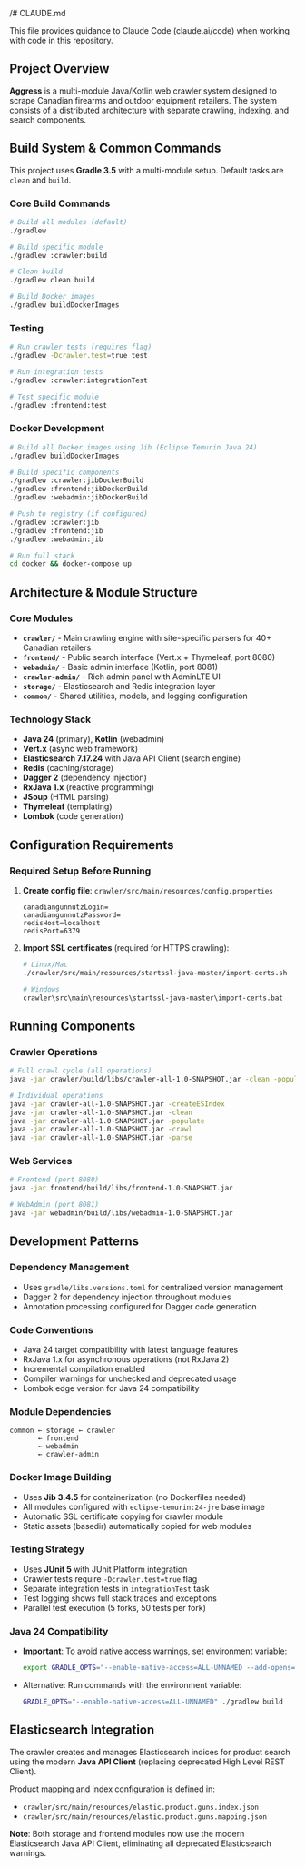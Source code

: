 /# CLAUDE.md

This file provides guidance to Claude Code (claude.ai/code) when working with code in this repository.

## Project Overview

**Aggress** is a multi-module Java/Kotlin web crawler system designed to scrape Canadian firearms and outdoor equipment
retailers. The system consists of a distributed architecture with separate crawling, indexing, and search components.

## Build System & Common Commands

This project uses **Gradle 3.5** with a multi-module setup. Default tasks are `clean` and `build`.

### Core Build Commands

```bash
# Build all modules (default)
./gradlew

# Build specific module
./gradlew :crawler:build

# Clean build
./gradlew clean build

# Build Docker images
./gradlew buildDockerImages
```

### Testing

```bash
# Run crawler tests (requires flag)
./gradlew -Dcrawler.test=true test

# Run integration tests
./gradlew :crawler:integrationTest

# Test specific module
./gradlew :frontend:test
```

### Docker Development

```bash
# Build all Docker images using Jib (Eclipse Temurin Java 24)
./gradlew buildDockerImages

# Build specific components
./gradlew :crawler:jibDockerBuild
./gradlew :frontend:jibDockerBuild  
./gradlew :webadmin:jibDockerBuild

# Push to registry (if configured)
./gradlew :crawler:jib
./gradlew :frontend:jib
./gradlew :webadmin:jib

# Run full stack
cd docker && docker-compose up
```

## Architecture & Module Structure

### Core Modules

- **`crawler/`** - Main crawling engine with site-specific parsers for 40+ Canadian retailers
- **`frontend/`** - Public search interface (Vert.x + Thymeleaf, port 8080)
- **`webadmin/`** - Basic admin interface (Kotlin, port 8081)
- **`crawler-admin/`** - Rich admin panel with AdminLTE UI
- **`storage/`** - Elasticsearch and Redis integration layer
- **`common/`** - Shared utilities, models, and logging configuration

### Technology Stack

- **Java 24** (primary), **Kotlin** (webadmin)
- **Vert.x** (async web framework)
- **Elasticsearch 7.17.24** with Java API Client (search engine)
- **Redis** (caching/storage)
- **Dagger 2** (dependency injection)
- **RxJava 1.x** (reactive programming)
- **JSoup** (HTML parsing)
- **Thymeleaf** (templating)
- **Lombok** (code generation)

## Configuration Requirements

### Required Setup Before Running

1. **Create config file**: `crawler/src/main/resources/config.properties`
   ```properties
   canadiangunnutzLogin=
   canadiangunnutzPassword=
   redisHost=localhost
   redisPort=6379
   ```

2. **Import SSL certificates** (required for HTTPS crawling):
   ```bash
   # Linux/Mac
   ./crawler/src/main/resources/startssl-java-master/import-certs.sh
   
   # Windows  
   crawler\src\main\resources\startssl-java-master\import-certs.bat
   ```

## Running Components

### Crawler Operations

```bash
# Full crawl cycle (all operations)
java -jar crawler/build/libs/crawler-all-1.0-SNAPSHOT.jar -clean -populate -crawl -parse

# Individual operations
java -jar crawler-all-1.0-SNAPSHOT.jar -createESIndex
java -jar crawler-all-1.0-SNAPSHOT.jar -clean
java -jar crawler-all-1.0-SNAPSHOT.jar -populate
java -jar crawler-all-1.0-SNAPSHOT.jar -crawl
java -jar crawler-all-1.0-SNAPSHOT.jar -parse
```

### Web Services

```bash
# Frontend (port 8080)
java -jar frontend/build/libs/frontend-1.0-SNAPSHOT.jar

# WebAdmin (port 8081) 
java -jar webadmin/build/libs/webadmin-1.0-SNAPSHOT.jar
```

## Development Patterns

### Dependency Management

- Uses `gradle/libs.versions.toml` for centralized version management
- Dagger 2 for dependency injection throughout modules
- Annotation processing configured for Dagger code generation

### Code Conventions

- Java 24 target compatibility with latest language features
- RxJava 1.x for asynchronous operations (not RxJava 2)
- Incremental compilation enabled
- Compiler warnings for unchecked and deprecated usage
- Lombok edge version for Java 24 compatibility

### Module Dependencies

```
common ← storage ← crawler
       ← frontend
       ← webadmin  
       ← crawler-admin
```

### Docker Image Building

- Uses **Jib 3.4.5** for containerization (no Dockerfiles needed)
- All modules configured with `eclipse-temurin:24-jre` base image
- Automatic SSL certificate copying for crawler module
- Static assets (basedir) automatically copied for web modules

### Testing Strategy

- Uses **JUnit 5** with JUnit Platform integration
- Crawler tests require `-Dcrawler.test=true` flag
- Separate integration tests in `integrationTest` task
- Test logging shows full stack traces and exceptions
- Parallel test execution (5 forks, 50 tests per fork)

### Java 24 Compatibility

- **Important**: To avoid native access warnings, set environment variable:
  ```bash
  export GRADLE_OPTS="--enable-native-access=ALL-UNNAMED --add-opens=java.base/java.lang=ALL-UNNAMED"
  ```
- Alternative: Run commands with the environment variable:
  ```bash
  GRADLE_OPTS="--enable-native-access=ALL-UNNAMED" ./gradlew build
  ```

## Elasticsearch Integration

The crawler creates and manages Elasticsearch indices for product search using the modern **Java API Client** (replacing
deprecated High Level REST Client).

Product mapping and index configuration is defined in:

- `crawler/src/main/resources/elastic.product.guns.index.json`
- `crawler/src/main/resources/elastic.product.guns.mapping.json`

**Note**: Both storage and frontend modules now use the modern Elasticsearch Java API Client, eliminating all deprecated
Elasticsearch warnings.